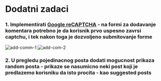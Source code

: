 # Dodatni zadaci

### 1. Implementirati [Google reCAPTCHA](https://www.google.com/recaptcha/intro/v3beta.html) - na formi za dodavanje komentara potrebno je da korisnik prvo uspesno zavrsi captchu, i tek nakon toga je dozvoljeno submitovanje forme

![add-comm-1](https://i.imgur.com/91WhKRW.png)
![add-com-2](https://i.imgur.com/c66P8EO.png)

### 2. U pregledu pojedinacnog posta dodati mogucnost prikaza random posta - prikaze se nasumicno neki post koji je predlazemo korisniku da isto procita - kao suggested posts
